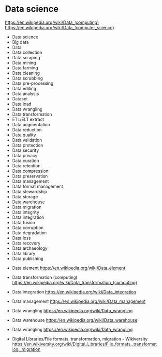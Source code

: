 # Data science

https://en.wikipedia.org/wiki/Data_(computing)
https://en.wikipedia.org/wiki/Data_(computer_science)

- Data science
- Big data
- Data
- Data collection
- Data scraping
- Data mining
- Data farming
- Data cleaning
- Data scrubbing
- Data pre-processing
- Data editing
- Data analysis
- Dataset
- Data load
- Data wrangling
- Data transformation
- ETL/ELT extract
- Data augmentation
- Data reduction
- Data quality
- Data validation
- Data protection
- Data security
- Data privacy
- Data curation
- Data retention
- Data compression
- Data preservation
- Data management
- Data format management
- Data stewardship
- Data storage
- Data warehouse
- Data migration
- Data integrity
- Data integration
- Data fusion
- Data corruption
- Data degradation
- Data loss
- Data recovery
- Data archaeology
- Data library
- Data publishing


* Data element
https://en.wikipedia.org/wiki/Data_element

* Data transformation (computing)
https://en.wikipedia.org/wiki/Data_transformation_(computing)

* Data integration
https://en.wikipedia.org/wiki/Data_integration

* Data management
https://en.wikipedia.org/wiki/Data_management

* Data wrangling
https://en.wikipedia.org/wiki/Data_wrangling

* Data warehouse
https://en.wikipedia.org/wiki/Data_warehouse

* Data wrangling
https://en.wikipedia.org/wiki/Data_wrangling

* Digital Libraries/File formats, transformation, migration - Wikiversity
https://en.wikiversity.org/wiki/Digital_Libraries/File_formats,_transformation,_migration
